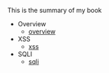 This is the summary of my book
* Overview
    * [overview](Overview/overview.md)
* XSS
    * [xss](XSS/xss.md)
* SQLI
    * [sqli](SQLI/SQLI.md)
